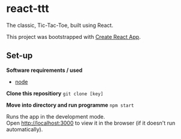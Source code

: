 # react-ttt

The classic, Tic-Tac-Toe, built using React.

This project was bootstrapped with [Create React App](https://github.com/facebookincubator/create-react-app).

## Set-up
**Software requirements / used**
- [node](https://www.npmjs.com/get-npm)

**Clone this repositiory**
`git clone [key]`

**Move into directory and run programme**
`npm start`

Runs the app in the development mode.<br>
Open [http://localhost:3000](http://localhost:3000) to view it in the browser (if it doesn't run automatically).
